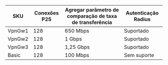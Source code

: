 | **SKU** | **Conexões P2S**| **Agregar parâmetro de comparação de taxa de transferência** | **Autenticação Radius** |
|---|---|---|---|
| VpnGw1 | 128 | 650 Mbps  | Suportado     |
| VpnGw2 | 128 | 1 Gbps     | Suportado     |
| VpnGw3 | 128 | 1,25 Gbps | Suportado     |
| Basic  | 128 | 100 Mbps  | Sem suporte |